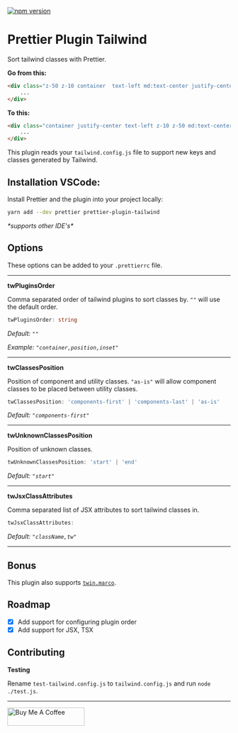 [![npm version](https://badge.fury.io/js/prettier-plugin-tailwind.svg)](https://badge.fury.io/js/prettier-plugin-tailwind)

# Prettier Plugin Tailwind

Sort tailwind classes with Prettier.

**Go from this:**

```html
<div class="z-50 z-10 container  text-left md:text-center justify-center">
	...
</div>
```

**To this:**

```html
<div class="container justify-center text-left z-10 z-50 md:text-center">
	...
</div>
```

This plugin reads your `tailwind.config.js` file to support new keys and classes generated by Tailwind.

## Installation VSCode:

Install Prettier and the plugin into your project locally:

```bash
yarn add --dev prettier prettier-plugin-tailwind
```

_\*supports other IDE's\*_

## Options

These options can be added to your `.prettierrc` file.

---

**twPluginsOrder**

Comma separated order of tailwind plugins to sort classes by.
`""` will use the default order.

```ts
twPluginsOrder: string
```

_Default: `""`_

_Example: `"container,position,inset"`_

---

**twClassesPosition**

Position of component and utility classes. `"as-is"` will allow component classes to be placed between utility classes.

```ts
twClassesPosition: 'components-first' | 'components-last' | 'as-is'
```

_Default: `"components-first"`_

---

**twUnknownClassesPosition**

Position of unknown classes.

```ts
twUnknownClassesPosition: 'start' | 'end'
```

_Default: `"start"`_

---

**twJsxClassAttributes**

Comma separated list of JSX attributes to sort tailwind classes in.

```ts
twJsxClassAttributes:
```

_Default: `"className,tw"`_

---

## Bonus

This plugin also supports [`twin.marco`](https://github.com/ben-rogerson/twin.macro).

## Roadmap

- [x] Add support for configuring plugin order
- [x] Add support for JSX, TSX

## Contributing

**Testing**

Rename `test-tailwind.config.js` to `tailwind.config.js` and run `node ./test.js`.

---

<a href="https://www.buymeacoffee.com/ariseyhun" target="_blank"><img src="https://cdn.buymeacoffee.com/buttons/v2/default-orange.png" alt="Buy Me A Coffee" height="41" width="174"></a>
